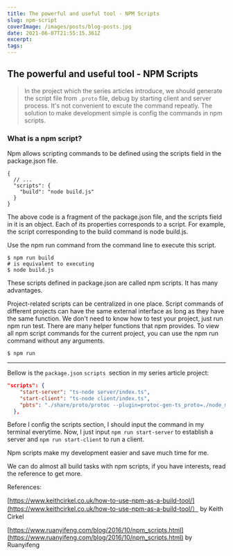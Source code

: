 ```yaml
---
title: The powerful and useful tool - NPM Scripts
slug: npm-script
coverImage: /images/posts/blog-posts.jpg
date: 2021-06-07T21:55:15.361Z
excerpt:
tags:
---
```

## The powerful and useful tool - NPM Scripts

>In the project which the series articles introduce, we should generate the script file from <code>.proto</code> file, debug by starting client and server process.  It's not convenient to excute the command repeatly. The solution to make development simple is config the commands in npm scripts.

### What is a npm script?

Npm allows scripting commands to be defined using the scripts field in the package.json file.

 ```
{
   // ...
   "scripts": {
     "build": "node build.js"
   }
}
```
The above code is a fragment of the package.json file, and the scripts field in it is an object. Each of its properties corresponds to a script. For example, the script corresponding to the build command is node build.js.

Use the npm run command from the command line to execute this script.

```
$ npm run build
# is equivalent to executing
$ node build.js
```
These scripts defined in package.json are called npm scripts. It has many advantages.

Project-related scripts can be centralized in one place.
Script commands of different projects can have the same external interface as long as they have the same function. We don't need to know how to test your project,  just run npm run test.
There are many helper functions that npm provides.
To view all npm script commands for the current project,  you can use the npm run command without any arguments.

```
$ npm run
```
---
Bellow is the <code>package.json</code> <code>scripts </code>section in my series article project:

``` json
"scripts": {
    "start-server": "ts-node server/index.ts",
    "start-client": "ts-node client/index.ts",
    "pbts": "./share/proto/protoc --plugin=protoc-gen-ts_proto=./node_modules/.bin/protoc-gen-ts_proto --ts_proto_opt=esModuleInterop=true --ts_proto_out=. ./share/proto/card-game.proto"
  },
```

Before I config the scripts section, I should input the command in my terminal everytime. Now, I just input <code>npm run start-server</code> to establish a server and <code>npm run start-client</code>  to run a client.

Npm scripts make my development easier and save much time for me.

We can do almost all build tasks with npm scripts,  if you have interests, read the reference to get more.

References: 

 [https://www.keithcirkel.co.uk/how-to-use-npm-as-a-build-tool/](https://www.keithcirkel.co.uk/how-to-use-npm-as-a-build-tool/） by Keith Cirkel

[https://www.ruanyifeng.com/blog/2016/10/npm_scripts.html](https://www.ruanyifeng.com/blog/2016/10/npm_scripts.html) by Ruanyifeng

